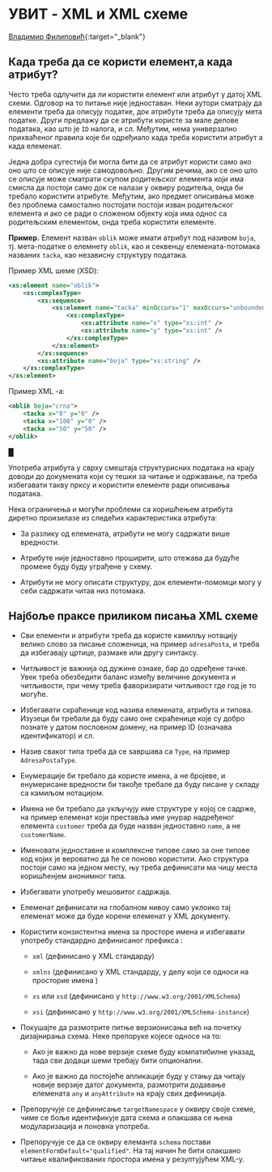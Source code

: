 # УВИТ - XML и XML схеме

[Владимир Филиповић](https://vladofilipovic.github.io/index-cy.html){:target="_blank"}

## Када треба да се користи елемент,а када атрибут?

Често треба одлучити да ли користити елемент или атрибут у датој XML схеми. Одговор на то питање није једноставан. Неки аутори сматрају да елементи треба да описују податке, док атрибути треба да описују мета податке. Други предлажу да се атрибути користе за мале делове података, као што је `ID` налога, и сл. Међутим, нема универзално прихваћеног правила које би одређиало када треба користити атрибут а када елеменат.

Једна добра сугестија би могла бити да се атрибут користи само ако оно што се описује није самодовољно. Другим речима, ако се оно што се описује може сматрати скупом родитељског елемента који има смисла да постоји само док се налази у оквиру родитеља, онда би требало користити атрибуте. Међутим, ако предмет описивања може без проблема самостално постојати постоји изван родитељског елемента и ако се ради о сложеном објекту која има однос са родитељским елементом, онда треба користити елементе.

**Пример.** Елемент назван `oblik` може имати атрибут под називом `boja`, тј. мета-податке о елемнету `oblik`, као и секвенцу елемената-потомака названих `tacka`, као независну структуру података.

Пример XML шеме (XSD):

```xml
<xs:element name="oblik">
    <xs:complexType>
        <xs:sequence>
            <xs:element name="tacka" minOccurs="1" maxOccurs="unbounded">
                <xs:complexType>
                    <xs:attribute name="x" type="xs:int" />
                    <xs:attribute name="y" type="xs:int" />
                </xs:complexType>
            </xs:element>
        </xs:sequence>
        <xs:attribute name="boja" type="xs:string" />
    </xs:complexType>
</xs:element>
```

Пример XML -а:

```xml
<oblik boja="crna">
    <tacka x="0" y="0" />
    <tacka x="100" y="0" />
    <tacka x="50" y="50" />
</oblik>
```

&#9608;

Употреба атрибута у сврху смештаја структурисних података на крају доводи до докумената који су тешки за читање и одржавање, па треба избегавати такву прксу и користити елементе ради описивања података.

Нека ограничења и могући проблеми са коришћењем атрибута диретно произилазе из следећих карактеристика атрибута:

- За разлику од елемената, атрибути не могу садржати више вредности.

- Атрибуте није једноставно проширити, што отежава да будуће промене буду буду уграђене у схему.

- Атрибути не могу описати структуру, док елементи-помомци могу у себи садржати читав низ потомака.

## Најбоље праксе приликом писања XML схеме

- Сви елементи и атрибути треба да користе камилљу нотацију велико слово за писање сложеница, на пример `аdresaPosta`, и треба да избегавају цртице, размаке или другу синтаксу.

- Читљивост је важнија од дужине ознаке, бар до одређене тачке. Увек треба обезбедити баланс између величине документа и читљивости, при чему треба фаворизирати читљивост где год је то могуће.

- Избегавати скраћенице код назива елемената, атрибута и типова. Изузеци би требали да буду само оне скраћенице које су добро познате у датом пословном домену, на пример ID (означава идентификатор) и сл.

- Назив сваког типа треба да се ѕавршава са `Тype`, на пример `AdresaPostaТype`.

- Енумерације би требало да користе имена, а не бројеве, и енумерисане вредности би такође требале да буду писане у складу са камиљом нотацијом.

- Имена не би требало да укључују име структуре у којој се садрже, на пример елеменат који преставља име унурар надређеног елемента `customer` треба да буде назван једноставно `name`, а не `customerName`.

- Именовати једноставне и комплексне типове само за оне типове код којих је вероватно да ће се поново користити. Ако структура постоји само на једном месту, њу треба дефинисати ма чицу места коришћенјем анонимног типа.

- Избегавати употребу мешовитог садржаја.

- Елеменат дефинисати на глобалном нивоу само уклоико тај елеменат може да буде корени елеменат у XML документу.

- Користити конзистентнa имена за просторе имена и избегавати употребу стандардно дефинисаног префикса :

  - `xml` (дефинисано у XML стандарду)

  - `xmlns` (дефинисано у XML стандарду, у делу који се односи на просторие имена )

  - `xs` или `xsd` (дефинисано у `http://www.w3.org/2001/XMLSchema`)

  - `xsi` (дефинисано у `http://www.w3.org/2001/XMLSchema-instance`)

- Покушајте да размотрите питње верзионисања већ на почетку дизајнирања схема. Неке препоруке којесе односе на то:

  - Ако је важно да нове верзије схеме буду компатибилне уназад, тада сви додаци шеми требају бити опционални.
  
  - Ако је важно да постојеће апликације буду у стању да читају новије верзије датог документа, размотрити додавање елемената `any` и `anyAttribute` на крају свих дефиниција.

- Препоручује се дефинисање `targetNamespace` у оквиру своје схеме, чиме се боље идентификује дата схема и олакшава се њена модуларизација и поновна употреба.

- Препоручује се да се оквиру елеманта `schema` постави `elementFormDefault="qualified"`. На тај начин ће бити олакшано читање квалификованих простора имена у резултујућем XML-у.

